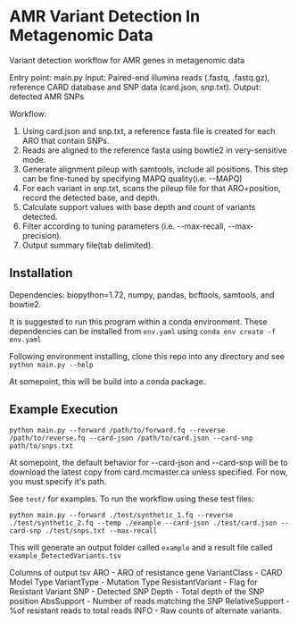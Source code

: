 # AMR Variant Detection In Metagenomic Data

Variant detection workflow for AMR genes in metagenomic data

Entry point: main.py
Input: Paired-end illumina reads (.fastq, .fastq.gz), reference CARD database and SNP data (card.json, snp.txt).
Output: detected AMR SNPs


Workflow:
1. Using card.json and snp.txt, a reference fasta file is created for each ARO that contain SNPs.
2. Reads are aligned to the reference fasta using bowtie2 in very-sensitive mode. 
3. Generate alignment pileup with samtools, include all positions. This step can be fine-tuned by specifying MAPQ quality(i.e. --MAPQ)
4. For each variant in snp.txt, scans the pileup file for that ARO+position, record the detected base, and depth. 
5. Calculate support values with base depth and count of variants detected.
6. Filter according to tuning parameters (i.e. --max-recall, --max-precision).
7. Output summary file(tab delimited).

## Installation

Dependencies: biopython=1.72, numpy, pandas, bcftools, samtools, and bowtie2.

It is suggested to run this program within a conda environment. These dependencies can be installed from `env.yaml` using `conda env create -f env.yaml`

Following environment installing, clone this repo into any directory and see `python main.py --help`

At somepoint, this will be build into a conda package. 

## Example Execution

`python main.py --forward /path/to/forward.fq --reverse /path/to/reverse.fq --card-json /path/to/card.json --card-snp path/to/snps.txt`

At somepoint, the default behavior for --card-json and --card-snp will be to download the latest copy from card.mcmaster.ca unless specified. For now, you must specify it's path.

See `test/` for examples. To run the workflow using these test files:

`python main.py --forward ./test/synthetic_1.fq --reverse ./test/synthetic_2.fq --temp ./example --card-json ./test/card.json --card-snp ./test/snps.txt --max-recall`

This will generate an output folder called `example` and a result file called `example_DetectedVariants.tsv`

Columns of output tsv
ARO	- ARO of resistance gene
VariantClass - CARD Model Type
VariantType	- Mutation Type
ResistantVariant - Flag for Resistant Variant
SNP	- Detected SNP
Depth - Total depth of the SNP position
AbsSupport - Number of reads matching the SNP
RelativeSupport	- %of resistant reads to total reads
INFO - Raw counts of alternate variants. 